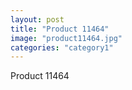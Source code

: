```yaml
---
layout: post
title: "Product 11464"
image: "product11464.jpg"
categories: "category1"
---
```

Product 11464
